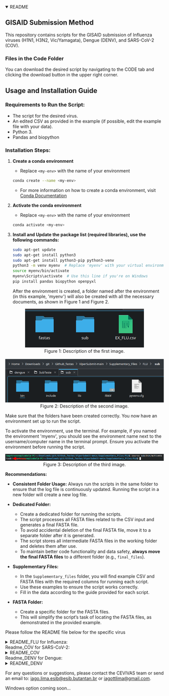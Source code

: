 <details open>
  <summary>README</summary>
  
  ## GISAID Submission Method
  
  This repository contains scripts for the GISAID submission of Influenza viruses (H1N1, H3N2, Vic/Yamagata), Dengue (DENV), and SARS-CoV-2 (COV).
  
  ### Files in the Code Folder
  
  You can download the desired script by navigating to the CODE tab and clicking the download button in the upper right corner.
  
  ## Usage and Installation Guide
  
  ### Requirements to Run the Script:
  - The script for the desired virus.
  - An edited CSV as provided in the example (if possible, edit the example file with your data).
  - Python 3.
  - Pandas and biopython
  
  ### Installation Steps:
  
  1. **Create a conda environment**
     - Replace `<my-env>` with the name of your environment
     ```sh
     conda create --name <my-env>
     ```
     - For more information on how to create a conda environment, visit [Conda Documentation](https://conda.io/projects/conda/en/latest/user-guide/tasks/manage-environments.html)
  
  2. **Activate the conda environment**
     - Replace `<my-env>` with the name of your environment
     ```sh
     conda activate <my-env>
     ```
  
  3. **Install and Update the package list (required libraries), use the following commands:**
     ```sh
     sudo apt-get update
     sudo apt-get install python3
     sudo apt-get install python3-pip python3-venv
     python3 -m venv myenv  # Replace 'myenv' with your virtual environment name
     source myenv/bin/activate
     myenv\Scripts\activate  # Use this line if you're on Windows
     pip install pandas biopython openpyxl
     ```
     After the environment is created, a folder named after the environment (in this example, 'myenv') will also be created with all the necessary documents, as shown in Figure 1 and Figure 2.
  
  <p align="center">
    <img src="./Pictures/envEX1.png" alt="ENV1" />
    <br />
    <span>Figure 1: Description of the first image.</span>
    <br /><br />
    <img src="./Pictures/envEX2.png" alt="ENV2" />
    <br />
    <span>Figure 2: Description of the second image.</span>
  </p>
  
  Make sure that the folders have been created correctly. You now have an environment set up to run the script.
  
  To activate the environment, use the terminal. For example, if you named the environment 'myenv', you should see the environment name next to the username/computer name in the terminal prompt. Ensure you activate the environment before running the script.
  
  <p align="center">
    <img src="./Pictures/envEX3.png" alt="ENV3" />
    <br />
    <span>Figure 3: Description of the third image.</span>
  </p>
  
  **Recommendations:**
  
  - **Consistent Folder Usage:** Always run the scripts in the same folder to ensure that the log file is continuously updated. Running the script in a new folder will create a new log file.
  
  - **Dedicated Folder:**
    - Create a dedicated folder for running the scripts.
    - The script processes all FASTA files related to the CSV input and generates a final FASTA file.
    - To avoid accidental deletion of the final FASTA file, move it to a separate folder after it is generated.
    - The script stores all intermediate FASTA files in the working folder and deletes them after use.
    - To maintain better code functionality and data safety, **always move the final FASTA files** to a different folder (e.g., `final_files`).
  
  - **Supplementary Files:**
    - In the `Supplementary_files` folder, you will find example CSV and FASTA files with the required columns for running each script.
    - Use these examples to ensure the script works correctly.
    - Fill in the data according to the guide provided for each script.
  
  - **FASTA Folder:**
    - Create a specific folder for the FASTA files.
    - This will simplify the script’s task of locating the FASTA files, as demonstrated in the provided example.

</details>

  Please follow the README file below for the specific virus

<details>
  <summary>README_FLU for Influenza:</summary>
  <br />
  
This README provides an overview of the data columns and script requirements for the SG-FLU project.

**Requirements for the CSV to Run the Influenza Script:** 

- **ID:** Sample ID
- **Genome:** The name of the FASTA file
- **Type:** Flu type (A or B)
- **Subtype:** The subtype of the flu (H1N1, H3N2, Victoria, or Yamagata)
- **REQUESTING_STATE:** Your state
- **Segment_1_Coverage:** Coverage of segment 1
- **Segment_2_Coverage:** Coverage of segment 2
- **Segment_3_Coverage:** Coverage of segment 3
- **Segment_4_Coverage:** Coverage of segment 4
- **Segment_5_Coverage:** Coverage of segment 5
- **Segment_6_Coverage:** Coverage of segment 6
- **Segment_7_Coverage:** Coverage of segment 7
- **Segment_8_Coverage:** Coverage of segment 8
- **REQUESTING_UNIT:** Name of your unit
- **Collection_Date:** Collection date
- **Authors:** Name of the authors (please follow the example)

To execute the influenza scripts, use the command below: <br />
> _Don’t forget to activate the conda environment_

 ```sh
   python3 subGisaid_FLU.py --input  --output  --D --fasta  --cover
```

  --input: The CSV file with your data <br />
  --output: Name of the output file <br />
  --D: Number of the dynamic <br />
  --fasta: Path to the folder with FASTA files <br />
  --cover: Percentage of coverage of segments you want <br />

Exemple: 


  ![codeflu](./Pictures/Code1.png)

The output of the script includes one log file, one FASTA file with formatted headers, and one XLSX file ready for submission to GISAID.

![code2flu](./Pictures/ArquiEX1.png)

NOTE: The header of the FASTA file NEEDS to be the SAME as the content in the Genome column. Please verify this.

Example: If the Genome column contains "EPI_ISL_00097", the FASTA header should be "EPI_ISL_00097".


![fastaflu](./Pictures/fastaEX.png)
![ColumFLu](./Pictures/FastaEX2.png)







</details>
 Readme_COV for SARS-CoV-2:
<details>
  <summary>README_COV</summary>
Explanations

This README provides an overview of the data columns and script requirements for the SG-COV project.
Data Columns

  - **ID:** Sample ID
  - **Genome:** The name of the FASTA file
  -  **Pangolin_lineage:** Lineage of pangolin
  -  **Clade:**  Number of the clade
  -  **REQUESTING_UNIT:** The name of your laboratory
  -  **State:** Your state
  -  **Abbreviations:** Abbreviation of your state
  -  **Collection_Date:** Collection date
  -  **REQUESTING_SEQ:** Laboratory that sequenced the sample
  -  **Authors:** Names of the authors (please follow the example)
  -  **Country:** Your country
  -  **Continent:** Your continent
ssh'''
 python3 subGisaid_FLU.py --input  --output  --D --fasta 

  '''
  Script Arguments
  ![codeCOV2](./Pictures/covEX.png)
  
     
  ```sh
   python3 subGisaid_FLU.py --input  --output  --D --fasta  --cover
  ```

  --input: The CSV file with your data <br />
  --output: Name of the output file <br />
  --D: Number of the dynamic <br />
  --fasta: Path to the folder with FASTA files <br />

The output of the script includes one log file, one FASTA file with formatted headers, and one XLSX file ready for submission to GISAID.

![codeCOV1](./Pictures/covEXAQUS.png)





NOTE: The header of the FASTA file NEEDS to be the SAME as the content in the Genome column. Please verify this.

Example: If the Genome column contains "EPI_ISL_00097", the FASTA header should be "EPI_ISL_00097".
![fastaCOV](./Pictures/fastaCOV1.png)
![ColumCOV](./Pictures/ColumCOV.png)















</details>
 Readme_DENV for Dengue:
<details>
  <summary>README_DENV</summary>
  SG-DENV README
Explanations

This README provides an overview of the data columns and script requirements for the SG-DENV project.
Data Columns

  - **ID:** Sample ID
  - **Genome:** The name of the FASTA file
  -  **Serotype:** The serotype of the sample
  -  **Genotype:** The genotype of the sample
  -  **REQUESTING_UNIT:** The name of partner laboratories (if not applicable, put the name of your lab)
  -  **State:** Your state
  -  **Abbreviations:** Abbreviation of your state
  -  **Collection_Date:** Collection date
  -  **REQUESTING_SEQ:** Laboratory that sequenced the sample
  -  **Authors:** Names of the authors (please follow the example)
  -  **Country:** Your country
  - **Continent:** Your continent

  Script Arguments
  ![codeDENV2](./Pictures/DENVCODE.png)
    
   ```sh
   python3 subGisaid_FLU.py --input  --output  --D --fasta  --cover
   ```

  --input: The CSV file with your data <br />
  --output: Name of the output file <br />
  --D: Number of the dynamic <br />
  --fasta: Path to the folder with FASTA files <br />

The output of the script includes one log file, one FASTA file with formatted headers, and one XLSX file ready for submission to GISAID.

![codeDENV1](./Pictures/DENVarquiv.png)





NOTE: The header of the FASTA file NEEDS to be the SAME as the content in the Genome column. Please verify this.

Example: If the Genome column contains "EPI_ISL_00097", the FASTA header should be "EPI_ISL_00097".
![fastaDENV](./Pictures/DENVfasta.png)
![ColumDENV](./Pictures/denvCOLUM.png)


</details>


For any questions or suggestions, please contact the CEVIVAS team or send an email to: iago.lima.esib@esib.butantan.br or iagottlima@gmail.com.


  Windows option coming soon...
